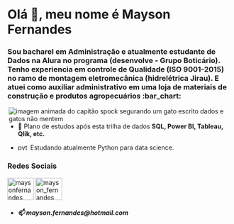 <h1 align="left">Olá 👋, meu nome é Mayson Fernandes</h1>
<h3 align="left">Sou bacharel em Administração e atualmente estudante de Dados na Alura no programa (desenvolve - Grupo Boticário). Tenho experiencia em controle de Qualidade (ISO 9001-2015) no ramo de montagem eletromecânica (hidrelétrica Jirau). E atuei como auxiliar administrativo em uma loja de materiais de construção e produtos agropecuários :bar_chart:</h3>

<img src="https://media4.giphy.com/media/QpVUMRUJGokfqXyfa1/giphy.gif?cid=ecf05e477jm1w0nqlguh7k9tssf9re5zpy1l6shbf2v50ae7&amp;rid=giphy.gif&amp;ct=g" alt="imagem animada do capitão spock segurando um gato escrito dados e gatos não mentem" align="right"/>



- 💬 Plano de estudos após esta trilha de dados **SQL, Power BI, Tableau, Qlik, etc.**

- <img class="python-logo" src="https://www.vectorlogo.zone/logos/python/python-icon.svg" alt="python™" align="left" height="15" width="25"> Estudando atualmente Python para data science.


<h3 align="left">Redes Sociais</h3>
<p align="left">


<a href="https://www.linkedin.com/in/maysonfernandes/" target="blank"><img align="left" src="https://raw.githubusercontent.com/rahuldkjain/github-profile-readme-generator/master/src/images/icons/Social/linked-in-alt.svg" alt="maysonfernandes" height="50" width="60" /></a>
    
<a href="https://www.instagram.com/mayson_fernandes/" target="blank"><img align="center" src="https://raw.githubusercontent.com/rahuldkjain/github-profile-readme-generator/master/src/images/icons/Social/instagram.svg" alt="mayson_fernandes" height="50" width="60" /></a>
</p>


- <h5 align="left">📫 mayson.fernandes@hotmail.com</h5>

<!---
maysonfernandes/maysonfernandes is a ✨ special ✨ repository because its `README.md` (this file) appears on your GitHub profile.
You can click the Preview link to take a look at your changes.
--->
